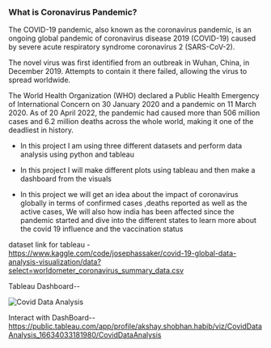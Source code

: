 ### What is Coronavirus Pandemic?

The COVID-19 pandemic, also known as the coronavirus pandemic, is an ongoing global pandemic of coronavirus disease 2019 (COVID-19) caused by severe acute respiratory syndrome coronavirus 2 (SARS-CoV-2).

The novel virus was first identified from an outbreak in Wuhan, China, in December 2019. Attempts to contain it there failed, allowing the virus to spread worldwide.

The World Health Organization (WHO) declared a Public Health Emergency of International Concern on 30 January 2020 and a pandemic on 11 March 2020. As of 20 April 2022, the pandemic had caused more than 506 million cases and 6.2 million deaths across the whole world, making it one of the deadliest in history.


- In this project I am using three different datasets  and perform data analysis using python and tableau

- In this project I will make different plots using tableau and then make a dashboard from the visuals

- In this project we will get an idea about the impact of coronavirus globally in terms of confirmed cases ,deaths reported as well as the active cases, We will also how india has been affected since the pandemic started and  dive into the different states to learn more about the covid 19 influence and the vaccination status



dataset link for tableau - https://www.kaggle.com/code/josephassaker/covid-19-global-data-analysis-visualization/data?select=worldometer_coronavirus_summary_data.csv



Tableau Dashboard-- 

![Covid Data Analysis](https://user-images.githubusercontent.com/91587120/190849003-ff674bdd-614c-4869-92a8-bb29cacca619.png)

 Interact with DashBoard--  https://public.tableau.com/app/profile/akshay.shobhan.habib/viz/CovidDataAnalysis_16634033181980/CovidDataAnalysis





